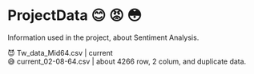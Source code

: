 # ProjectData :blush: :rage: :flushed:
Information used in the project, about Sentiment Analysis.

:smiling_imp: Tw_data_Mid64.csv     | current    
:sweat_smile: current_02-08-64.csv    | about 4266 row, 2 colum, and duplicate data.   
